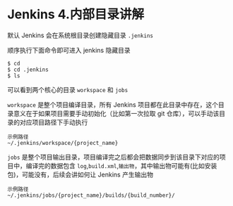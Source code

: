 # Jenkins 4.内部目录讲解

默认 Jenkins 会在系统根目录创建隐藏目录 `.jenkins`

顺序执行下面命令即可进入 jenkins 隐藏目录

```
$ cd
$ cd .jenkins
$ ls
```

可以看到两个核心的目录 `workspace` 和 `jobs`

`workspace` 是整个项目编译目录，所有 Jenkins 项目都在此目录中存在，这个目录意义在于如果项目需要手动初始化（比如第一次拉取 git 仓库），可以手动该目录的对应项目路径下手动执行

```
示例路径
~/.jenkins/workspace/{project_name}
```


`jobs` 是整个项目输出目录，项目编译完之后都会把数据同步到该目录下对应的项目中，编译完的数据包含 `log`,`build.xml`,`输出物`，其中输出物可能有(比如安装包)，可能没有，后续会讲如何让 Jenkins 产生输出物

```
示例路径
~/.jenkins/jobs/{project_name}/builds/{build_number}/
```